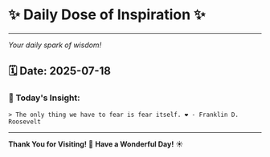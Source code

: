 # ✨ Daily Dose of Inspiration ✨

--- 

_Your daily spark of wisdom!_

## 🗓️ Date: **2025-07-18**

### 💬 Today's Insight:
```
> The only thing we have to fear is fear itself. ❤️ - Franklin D. Roosevelt
```

--- 

**Thank You for Visiting!** 🙏
**Have a Wonderful Day!** ☀️
